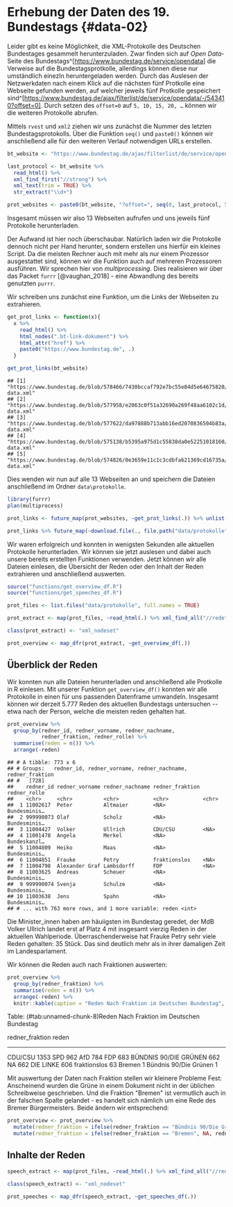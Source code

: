 # Erhebung der Daten des 19. Bundestags {#data-02}

Leider gibt es keine Möglichkeit, die XML-Protokolle des Deutschen Bundestages gesammelt herunterzuladen. Zwar finden sich auf *Open Data*-Seite des Bundestags^[https://www.bundestag.de/service/opendata] die Verweise auf die Bundestagsprotkolle, allerdings können diese nur umständlich einezln heruntergeladen werden.
Durch das Auslesen der Netzwerkdaten nach einem Klick auf die nächsten fünf Protkolle eine Webseite gefunden werden, auf welcher jeweils fünf Protkolle gespeichert sind^[https://www.bundestag.de/ajax/filterlist/de/service/opendata/-/543410?offset=0]. Durch setzen des `offset=0` auf `5, 10, 15, 20, …` können wir die weiteren Protokolle abrufen. 

Mittels `rvest` und `xml2` ziehen wir uns zunächst die Nummer des letzten Bundestagsprotokolls. Über die Funktion `seq()` und `paste0()` können wir anschließend alle für den weiteren Verlauf notwendigen URLs erstellen.



```r
bt_website <- "https://www.bundestag.de/ajax/filterlist/de/service/opendata/-/543410"

last_protocol <- bt_website %>% 
  read_html() %>%
  xml_find_first("//strong") %>% 
  xml_text(trim = TRUE) %>%
  str_extract("\\d+")

prot_websites <- paste0(bt_website, "?offset=", seq(0, last_protocol, 5))
```

Insgesamt müssen wir also 13 Webseiten aufrufen und uns jeweils fünf Protokolle herunterladen.

Der Aufwand ist hier noch überschaubar. Natürlich laden wir die Protokolle dennoch nicht per Hand herunter, sondern erstellen uns hierfür ein kleines Script. Da die meisten Rechner auch mit mehr als nur einem Prozessor ausgestattet sind, können wir die Funktion auch auf mehreren Prozessoren ausführen. Wir sprechen hier von *multiprocessing*. Dies realisieren wir über das Packet `furrr` [@vaughan_2018] - eine Abwandlung des bereits genutzten `purrr`.

Wir schreiben uns zunächst eine Funktion, um die Links der Webseiten zu extrahieren.


```r
get_prot_links <- function(x){
  x %>%
    read_html() %>%
    html_nodes(".bt-link-dokument") %>%
    html_attr("href") %>%
    paste0("https://www.bundestag.de", .)
  }

get_prot_links(bt_website)
```

```
## [1] "https://www.bundestag.de/blob/578466/7430bccaf792e7bc55e84d5e64675820/19062-data.xml"
## [2] "https://www.bundestag.de/blob/577958/e2063c0f51a32690a269f48aa6102c1d/19061-data.xml"
## [3] "https://www.bundestag.de/blob/577622/da97888b713abb16ed2070836504b83a/19060-data.xml"
## [4] "https://www.bundestag.de/blob/575138/b5395a975d1c55838da0e52251018160/19059-data.xml"
## [5] "https://www.bundestag.de/blob/574826/0e3659e11c1c3cdbfa621369cd16735a/19058-data.xml"
```

Dies wenden wir nun auf alle 13 Webseiten an und speichern die Dateien anschließend im Ordner `data\protokolle`.


```r
library(furrr)
plan(multiprocess)

prot_links <- future_map(prot_websites, ~get_prot_links(.)) %>% unlist()

prot_links %>% future_map(~download.file(., file.path("data/protokolle", basename(.))))
```

Wir waren erfolgreich und konnten in wenigsten Sekunden alle aktuellen Protokolle herunterladen. Wir können sie jetzt auslesen und dabei auch unsere bereits erstellten Funktionen verwenden. Jetzt können wir alle Dateien einlesen, die Übersicht der Reden oder den Inhalt der Reden extrahieren und anschließend auswerten.


```r
source("functions/get_overview_df.R")
source("functions/get_speeches_df.R")
```


```r
prot_files <- list.files("data/protokolle", full.names = TRUE)

prot_extract <- map(prot_files, ~read_html(.) %>% xml_find_all("//rede"))

class(prot_extract) <- "xml_nodeset"

prot_overview <- map_dfr(prot_extract, ~get_overview_df(.))
```

## Überblick der Reden

Wir konnten nun alle Dateien herunterladen und anschließend alle Protkolle in R einlesen. Mit unserer Funktion `get_overview_df()` konnten wir alle Protokolle in einen für uns passenden Datenframe umwandeln. Insgesamt können wir derzeit 5.777 Reden des aktuellen Bundestags untersuchen -- etwa nach der Person, welche die meisten reden gehalten hat.


```r
prot_overview %>% 
  group_by(redner_id, redner_vorname, redner_nachname,
           redner_fraktion, redner_rolle) %>% 
  summarise(reden = n()) %>%
  arrange(-reden)
```

```
## # A tibble: 773 x 6
## # Groups:   redner_id, redner_vorname, redner_nachname, redner_fraktion
## #   [728]
##    redner_id redner_vorname redner_nachname redner_fraktion redner_rolle
##    <chr>     <chr>          <chr>           <chr>           <chr>       
##  1 11002617  Peter          Altmaier        <NA>            Bundesminis…
##  2 999990073 Olaf           Scholz          <NA>            Bundesminis…
##  3 11004427  Volker         Ullrich         CDU/CSU         <NA>        
##  4 11001478  Angela         Merkel          <NA>            Bundeskanzl…
##  5 11004809  Heiko          Maas            <NA>            Bundesminis…
##  6 11004851  Frauke         Petry           fraktionslos    <NA>        
##  7 11004798  Alexander Graf Lambsdorff      FDP             <NA>        
##  8 11003625  Andreas        Scheuer         <NA>            Bundesminis…
##  9 999990074 Svenja         Schulze         <NA>            Bundesminis…
## 10 11003638  Jens           Spahn           <NA>            Bundesminis…
## # ... with 763 more rows, and 1 more variable: reden <int>
```

Die Minister_innen haben am häuiigsten im Bundestag geredet, der MdB Volker Ullrich landet erst af Platz 4 mit insgesamt vierzig Reden in der aktuellen Wahlperiode. Überraschenderweise hat Frauke Petry sehr viele Reden gehalten: 35 Stück. Das sind deutlich mehr als in ihrer damaligen Zeit im Landesparlament.

Wir können die Reden auch nach Fraktionen auswerten:


```r
prot_overview %>%
  group_by(redner_fraktion) %>%
  summarise(reden = n()) %>%
  arrange(-reden) %>%
  knitr::kable(caption = "Reden Nach Fraktion im Deutschen Bundestag", booktabs = TRUE)
```



Table: (\#tab:unnamed-chunk-8)Reden Nach Fraktion im Deutschen Bundestag

redner_fraktion          reden
----------------------  ------
CDU/CSU                   1353
SPD                        962
AfD                        784
FDP                        683
BÜNDNIS 90/DIE GRÜNEN      662
NA                         662
DIE LINKE                  606
fraktionslos                63
Bremen                       1
Bündnis 90/Die Grünen        1

Mit auswertung der Daten nach Fraktion stellen wir kleinere Probleme Fest: Anscheinend wurden die Grüne in einem Dokument nicht in der üblichen Schreibweise geschrieben. Und die Fraktion "Bremen" ist vermutlich auch in der falschen Spalte gelandet - es handelt sich nämlich um eine Rede des Bremer Bürgermeisters.
Beide ändern wir entsprechend:


```r
prot_overview <- prot_overview %>%
  mutate(redner_fraktion = ifelse(redner_fraktion == "Bündnis 90/Die Grünen", "BÜNDNIS 90/DIE GRÜNEN", redner_fraktion)) %>%
  mutate(redner_fraktion = ifelse(redner_fraktion == "Bremen", NA, redner_fraktion))
```

## Inhalte der Reden




```r
speech_extract <- map(prot_files, ~read_html(.) %>% xml_find_all("//rede/*"))

class(speech_extract) <- "xml_nodeset"

prot_speeches <- map_dfr(speech_extract, ~get_speeches_df(.))
```
